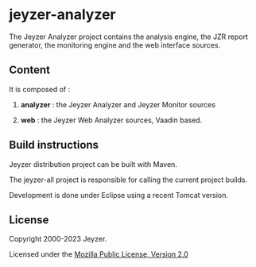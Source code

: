 # jeyzer-analyzer
The Jeyzer Analyzer project contains the analysis engine, the JZR report generator, the monitoring engine and the web interface sources.

 Content
------------------

It is composed of :

 1) **analyzer** : the Jeyzer Analyzer and Jeyzer Monitor sources

 2) **web** : the Jeyzer Web Analyzer sources, Vaadin based.
 
 
Build instructions
------------------

Jeyzer distribution project can be built with Maven.

The jeyzer-all project is responsible for calling the current project builds.

Development is done under Eclipse using a recent Tomcat version. 
 
 License
-------

Copyright 2000-2023 Jeyzer.

Licensed under the [Mozilla Public License, Version 2.0](https://www.mozilla.org/media/MPL/2.0/index.815ca599c9df.txt)